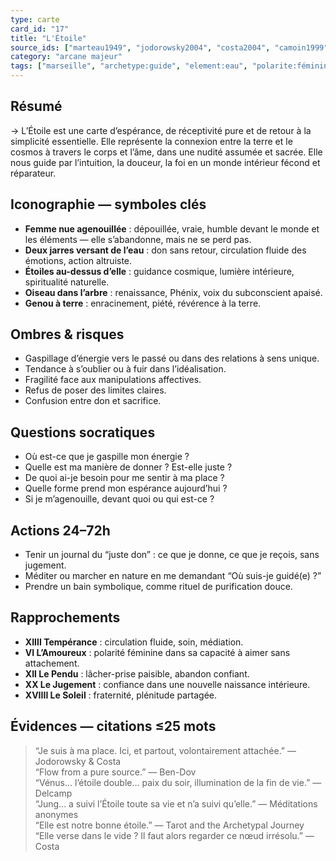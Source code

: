```yaml
---
type: carte
card_id: "17"
title: "L'Étoile"
source_ids: ["marteau1949", "jodorowsky2004", "costa2004", "camoin1999", "bendov2017", "delcamp1984", "nadolny2008", "jung", "meditations_anonymes", "tarot_archetypal_journey"]
category: "arcane majeur"
tags: ["marseille", "archetype:guide", "element:eau", "polarite:féminine", "motcle:espérance", "motcle:guérison"]
---
```


## Résumé
→ L’Étoile est une carte d’espérance, de réceptivité pure et de retour à la simplicité essentielle. Elle représente la connexion entre la terre et le cosmos à travers le corps et l’âme, dans une nudité assumée et sacrée. Elle nous guide par l’intuition, la douceur, la foi en un monde intérieur fécond et réparateur.

## Iconographie — symboles clés
- **Femme nue agenouillée** : dépouillée, vraie, humble devant le monde et les éléments — elle s’abandonne, mais ne se perd pas.
- **Deux jarres versant de l’eau** : don sans retour, circulation fluide des émotions, action altruiste.
- **Étoiles au-dessus d’elle** : guidance cosmique, lumière intérieure, spiritualité naturelle.
- **Oiseau dans l’arbre** : renaissance, Phénix, voix du subconscient apaisé.
- **Genou à terre** : enracinement, piété, révérence à la terre.

## Ombres & risques
- Gaspillage d’énergie vers le passé ou dans des relations à sens unique.
- Tendance à s’oublier ou à fuir dans l’idéalisation.
- Fragilité face aux manipulations affectives.
- Refus de poser des limites claires.
- Confusion entre don et sacrifice.

## Questions socratiques
- Où est-ce que je gaspille mon énergie ?
- Quelle est ma manière de donner ? Est-elle juste ?
- De quoi ai-je besoin pour me sentir à ma place ?
- Quelle forme prend mon espérance aujourd’hui ?
- Si je m’agenouille, devant quoi ou qui est-ce ?

## Actions 24–72h
- Tenir un journal du “juste don” : ce que je donne, ce que je reçois, sans jugement.
- Méditer ou marcher en nature en me demandant “Où suis-je guidé(e) ?”
- Prendre un bain symbolique, comme rituel de purification douce.

## Rapprochements
- **XIIII Tempérance** : circulation fluide, soin, médiation.
- **VI L’Amoureux** : polarité féminine dans sa capacité à aimer sans attachement.
- **XII Le Pendu** : lâcher-prise paisible, abandon confiant.
- **XX Le Jugement** : confiance dans une nouvelle naissance intérieure.
- **XVIIII Le Soleil** : fraternité, plénitude partagée.

## Évidences — citations ≤25 mots
> “Je suis à ma place. Ici, et partout, volontairement attachée.” — Jodorowsky & Costa  
> “Flow from a pure source.” — Ben-Dov  
> “Vénus… l’étoile double… paix du soir, illumination de la fin de vie.” — Delcamp  
> “Jung… a suivi l’Étoile toute sa vie et n’a suivi qu’elle.” — Méditations anonymes  
> “Elle est notre bonne étoile.” — Tarot and the Archetypal Journey  
> “Elle verse dans le vide ? Il faut alors regarder ce nœud irrésolu.” — Costa
